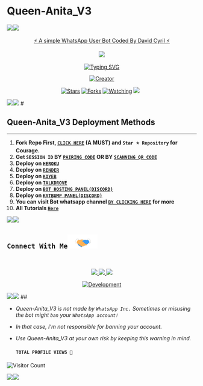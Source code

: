   # Queen-Anita_V3
   <a><img src='https://i.imgur.com/LyHic3i.gif'/></a><a><img src='https://i.imgur.com/LyHic3i.gif'/></a>
<p align="center"> 
<u>⚡ A simple WhatsApp User Bot Coded By David Cyril ⚡</u>
</p>
<p align="center">
<img src="https://files.catbox.moe/my977w.jpg"/>       
<p align="center">
  <a href="https://git.io/typing-svg"><img src="https://readme-typing-svg.demolab.com?font=EB+Garamond&weight=800&size=28&duration=4000&pause=1000&random=false&width=435&lines=+•__QUEEN+ANITA-+V3__•;MULTI-DEVICE+WHATSAPP+BOT;DEVELOPED+BY+DAVID+CYRIL;RELEASED+DATE+05%2F12%2F2024." alt="Typing SVG" /></a>
</p> 
<p align="center">
<a href="#"><img title="Creator" src="https://img.shields.io/badge/Creator-DAVID_CYRIL-red.svg?style=for-the-badge&logo=github"></a>
</p>
<p align="center">
<a href="https://github.com/DeeCeeXxx1/Queen-Anita_V3/stargazers/"><img title="Stars" src="https://img.shields.io/github/stars/DeeCeeXxx1/Queen-Anita_V3?color=blue&style=flat-square"></a>
<a href="https://github.com/DeeCeeXxx1/Queen-Anita_V3/network/members"><img title="Forks" src="https://img.shields.io/github/forks/DeeCeeXxx1/Queen-Anita_V3?color=yellow&style=flat-square"></a>
<a href="https://github.com/DeeCeeXxx1/Queen-Anita_V3/watchers"><img title="Watching" src="https://img.shields.io/github/watchers/DeeCeeXxx1/Queen-Anita_V3?label=Watchers&color=red&style=flat-square"></a>
<a href="https://github.com/DeeCeeXxx1/Queen-Anita_V3/graphs/commit-activity"><img height="20" src="https://img.shields.io/badge/Maintained-Yes-red.svg"></a>&nbsp;&nbsp;
</p>
<a><img src='https://i.imgur.com/LyHic3i.gif'/></a><a><img src='https://i.imgur.com/LyHic3i.gif'/></a>
#





## Queen-Anita_V3 Deployment Methods
---
1.  **Fork Repo First, [`CLICK HERE`](https://github.com/DeeCeeXxx1/Queen-Anita_V3/fork) (A MUST) and `Star ⭐ Repository` for Courage.**
2.  **Get `SESSION ID` BY [`PAIRING CODE`](https://anita-v4-pairing-wumi.onrender.com) 
 OR BY [`SCANNING QR CODE`](https://gojousession-05ea27b8ff9a.herokuapp.com/wasiqr)** 
3. **Deploy on [`HEROKU`](https://dashboard.heroku.com/new?template=https://github.com/DeeCeeXxx1/Queen-Anita_V3)**
3. **Deploy on [`RENDER`](https://dashboard.render.com/signup)**
3. **Deploy on [`KOYEB`](https://app.koyeb.com/services/deploy/?type=git&repository=github.com%2FDeeCeeXxx1&branch=main&name=Queen_Anita-V3&builder=dockerfile&env%5BAUTO_STATUS_REACT=false%5D=&env%5BSESSION_ID%5D=your%20sessionid%20here&env%5BPUBLIC%5D=true&env=%5BAUTO_TYPING%5D%3Dfalse&env%5BAUTO_STATUS_VIEW%5D=true)**
3. **Deploy on [`TALKDROVE`](https://host.talkdrove.com)**
3. **Deploy on [`BOT HOSTING PANEL(DISCORD)`](https://bot-hosting.net/?aff=1251693529084723300)**
3. **Deploy on [`KATBUMP PANEL(DISCORD)`](https://dashboard.katabump.com/auth/login#1ae56c)**
8. **You can visit Bot whatsapp channel [`BY CLICKING HERE`](https://whatsapp.com/channel/0029VaeRru3ADTOEKPCPom0L) for more**
9. **All Tutorials [`Here`](https://www.youtube.com/@DavidCyril_TECH)**

<a><img src='https://i.imgur.com/LyHic3i.gif'/></a><a><img src='https://i.imgur.com/LyHic3i.gif'/></a>

## ```Connect With Me```<img src="https://github.com/0xAbdulKhalid/0xAbdulKhalid/raw/main/assets/mdImages/handshake.gif" width ="80"></h1> 
 <br> 
<p align="center">
<a href="https://wa.me/2349066528353"><img src="https://img.shields.io/badge/Contact David-25D366?style=for-the-badge&logo=whatsapp&logoColor=white" />
<a href="https://whatsapp.com/channel/0029VaeRru3ADTOEKPCPom0L"><img src="https://img.shields.io/badge/Join Official Channel-25D366?style=for-the-badge&logo=whatsapp&logoColor=white" />
<a href="https://www.youtube.com/@DavidCyril_TECH"><img src="https://img.shields.io/badge/Subscribe-ff0000?style=for-the-badge&logo=youtube&logoColor=ff000000&link=https://www.youtube.com/@DavidCyril_TECH" /><br>
<p align="center">
<img alt="Development" width="250" src="https://media2.giphy.com/media/W9tBvzTXkQopi/giphy.gif?cid=6c09b952xu6syi1fyqfyc04wcfk0qvqe8fd7sop136zxfjyn&ep=v1_internal_gif_by_id&rid=giphy.gif&ct=g" /> </p>
<a><img src='https://i.imgur.com/LyHic3i.gif'/></a><a><img src='https://i.imgur.com/LyHic3i.gif'/></a>
## 

- *Queen-Anita_V3 is not made by `WhatsApp Inc.` Sometimes or misusing the bot might `ban` your `WhatsApp account!`*
- *In that case, I'm not responsible for banning your account.*
- *Use Queen-Anita_V3 at your own risk by keeping this warning in mind.*
  
  #### ```TOTAL PROFILE VIEWS 🧚```
![Visitor Count](https://profile-counter.glitch.me/DeeCeeXxx1/count.svg)

<a><img src='https://i.imgur.com/LyHic3i.gif'/></a><a><img src='https://i.imgur.com/LyHic3i.gif'/></a>
